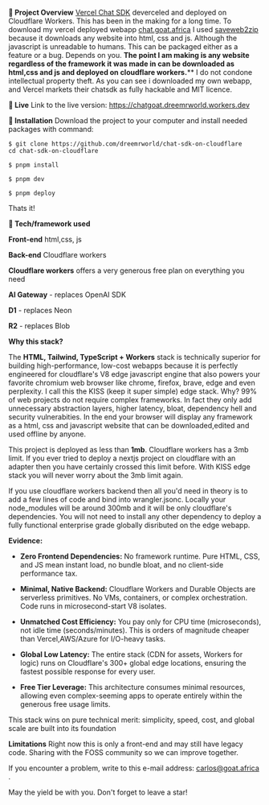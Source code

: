 
**🎉 Project Overview**
[Vercel Chat SDK](https://vercel.com/blog/introducing-chat-sdk) deverceled and deployed on Cloudflare Workers. This has been in the making for a long time. To download my vercel deployed webapp [chat.goat.africa](chat.goat.africa) I used [saveweb2zip](https://saveweb2zip.com/en)  because it downloads any website into html, css and js. Although the javascript is unreadable to humans. This can be packaged either as a feature or a bug. Depends on you. **The point I am making is any website regardless of the framework it was made in can be downloaded as html,css and js and deployed on cloudflare workers.**** I do not condone intellectual property theft. As you can see i downloaded my own webapp, and Vercel markets their chatsdk as fully hackable and MIT licence. 


**📍 Live**
Link to the live version: https://chatgoat.dreemrworld.workers.dev


**💾 Installation**
Download the project to your computer and install needed packages with command:

    $ git clone https://github.com/dreemrworld/chat-sdk-on-cloudflare
    cd chat-sdk-on-cloudflare
    
    $ pnpm install
    
    $ pnpm dev 
    
    $ pnpm deploy

Thats it!

**🔧 Tech/framework used**

**Front-end**
html,css, js 

**Back-end**
Cloudflare workers 

**Cloudflare workers** offers a very generous free plan on everything you need

**AI Gateway** - replaces OpenAI SDK 

**D1** - replaces Neon 

**R2** - replaces Blob


**Why this stack?**

The **HTML, Tailwind, TypeScript \+ Workers** stack is technically superior for building high-performance, low-cost webapps because it is perfectly engineered for cloudflare's V8 edge javascript engine that also powers your favorite chromium web browser like chrome, firefox, brave, edge and even perplexity. I call this the KISS (keep it super simple) edge stack. Why? 99% of web projects do not require complex frameworks. In fact they only add unnecessary abstraction layers, higher latency, bloat, dependency hell and security vulnerabities. In the end your browser will display any framework as a html, css and javascript website that can be downloaded,edited and used offline by anyone. 

This project is deployed as less than **1mb**. Cloudflare workers has a 3mb limit. If you ever tried to deploy a nextjs project on cloudflare with an adapter then you have certainly crossed this limit before. With KISS edge stack you will never worry about the 3mb limit again. 

If you use cloudflare workers backend then all you'd need in theory is to add a few lines of code and bind into wrangler.jsonc. Locally your node_modules will be around 300mb and it will be only cloudflare's dependencies. You will not need to install any other dependency to deploy a fully functional enterprise grade globally disributed on the edge webapp.  

**Evidence:**

* **Zero Frontend Dependencies:** No framework runtime. Pure HTML, CSS, and JS mean instant load, no bundle bloat, and no client-side performance tax.

* **Minimal, Native Backend:** Cloudflare Workers and Durable Objects are serverless primitives. No VMs, containers, or complex orchestration. Code runs in microsecond-start V8 isolates.

* **Unmatched Cost Efficiency:** You pay only for CPU time (microseconds), not idle time (seconds/minutes). This is orders of magnitude cheaper than Vercel,AWS/Azure for I/O-heavy tasks.

* **Global Low Latency:** The entire stack (CDN for assets, Workers for logic) runs on Cloudflare's 300+ global edge locations, ensuring the fastest possible response for every user.

* **Free Tier Leverage:** This architecture consumes minimal resources, allowing even complex-seeming apps to operate entirely within the generous free usage limits.

This stack wins on pure technical merit: simplicity, speed, cost, and global scale are built into its foundation

**Limitations**
Right now this is only a front-end and may still have legacy code. Sharing with the FOSS community so we can improve together. 


If you encounter a problem, write to this e-mail address: carlos@goat.africa . 

May the yield be with you. Don't forget to leave a star!
 


